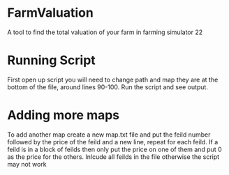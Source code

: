 # FarmValuation
A tool to find the total valuation of your farm in farming simulator 22

# Running Script
First open up script you will need to change path and map they are at the bottom of the file, around lines 90-100.
Run the script and see output.

# Adding more maps
To add another map create a new map.txt file and put the feild number followed by the price of the feild and a new line, repeat for each feild.
If a feild is in a block of feilds then only put the price on one of them and put 0 as the price for the others.
Inlcude all feilds in the file otherwise the script may not work
